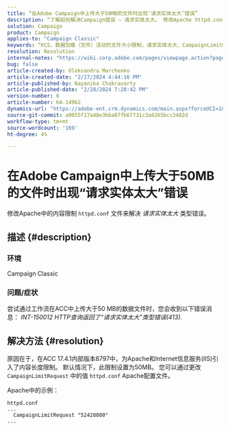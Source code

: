 ```yaml
---
title: “在Adobe Campaign中上传大于50MB的文件时出现‘请求实体太大’错误”
description: “了解如何解决Campaign错误 — 请求实体太大。 修改Apache httpd.conf文件中的内容限制。”
solution: Campaign
product: Campaign
applies-to: "Campaign Classic"
keywords: “KCS，数据加载（文件）活动的文件大小限制，请求实体太大，CampaignLimitRequest”
resolution: Resolution
internal-notes: "https://wiki.corp.adobe.com/pages/viewpage.action?pageId=1423015339#ACC-Apache/Tomcat/IIS-WhatisthefilesizelimitforDataloading(file)activity?"
bug: false
article-created-by: Oleksandra Marchenko
article-created-date: "2/27/2024 4:44:16 PM"
article-published-by: Nayanika Chakravarty
article-published-date: "2/28/2024 7:28:42 PM"
version-number: 6
article-number: KA-14962
dynamics-url: "https://adobe-ent.crm.dynamics.com/main.aspx?forceUCI=1&pagetype=entityrecord&etn=knowledgearticle&id=d374466b-8fd5-ee11-9079-6045bd006b3d"
source-git-commit: a0055f17a48e3bba07fb67731c3a8265bcc3482d
workflow-type: tm+mt
source-wordcount: '169'
ht-degree: 4%

---
```


# 在Adobe Campaign中上传大于50MB的文件时出现“请求实体太大”错误


修改Apache中的内容限制 `httpd.conf` 文件来解决 *请求实体太大* 类型错误。

## 描述 {#description}


### <b>环境</b>

Campaign Classic

### <b>问题/症状</b>

尝试通过工作流在ACC中上传大于50 MB的数据文件时，您会收到以下错误消息： *INT-150012 HTTP查询返回了“请求实体太大”类型错误(413)*.


## 解决方法 {#resolution}


原因在于，在ACC 17.4.1内部版本8797中，为Apache和Internet信息服务(IIS)引入了内容长度限制。 默认情况下，此限制设置为50MB。 您可以通过更改 `CampaignLimitRequest` 中的值 `httpd.conf` Apache配置文件。

Apache中的示例：


```
httpd.conf
...
  CampaignLimitRequest "52428800"
...
```

